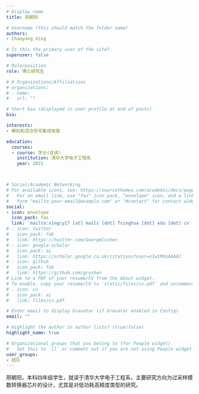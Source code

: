 ```yaml
---
# Display name
title: 邢朝阳

# Username (this should match the folder name)
authors:
- Chaoyang Xing

# Is this the primary user of the site?
superuser: false

# Role/position
role: 博士研究生

# # Organizations/Affiliations
# organizations:
# - name: 
#   url: ""

# Short bio (displayed in user profile at end of posts)
bio: 

interests:
- 模拟和混合信号集成电路

education:
  courses:
  - course: 学士(在读)
    institution: 清华大学电子工程系
    year: 2021



# Social/Academic Networking
# For available icons, see: https://sourcethemes.com/academic/docs/page-builder/#icons
#   For an email link, use "fas" icon pack, "envelope" icon, and a link in the
#   form "mailto:your-email@example.com" or "#contact" for contact widget.
social:
- icon: envelope
  icon_pack: fas
  link: 'mailto:xingcy17 [at] mails [dot] Tsinghua [dot] edu [dot] cn'  # For a direct email link, use "mailto:test@example.org".
# - icon: twitter
#   icon_pack: fab
#   link: https://twitter.com/GeorgeCushen
# - icon: google-scholar
#   icon_pack: ai
#   link: https://scholar.google.co.uk/citations?user=sIwtMXoAAAAJ
# - icon: github
#   icon_pack: fab
#   link: https://github.com/gcushen
# Link to a PDF of your resume/CV from the About widget.
# To enable, copy your resume/CV to `static/files/cv.pdf` and uncomment the lines below.
# - icon: cv
#   icon_pack: ai
#   link: files/cv.pdf

# Enter email to display Gravatar (if Gravatar enabled in Config)
email: ""

# Highlight the author in author lists? (true/false)
highlight_name: true

# Organizational groups that you belong to (for People widget)
#   Set this to `[]` or comment out if you are not using People widget.
user_groups:
- 团队
---
```


邢朝阳，本科四年级学生，就读于清华大学电子工程系，主要研究方向为过采样模数转换器芯片的设计，尤其是对低功耗高精度类型的研究。

